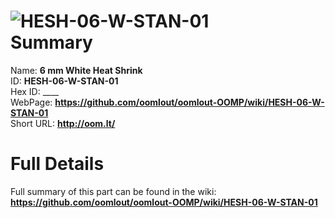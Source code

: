 
![HESH-06-W-STAN-01](https://github.com/oomlout/oomlout-OOMP/blob/master/parts/HESH-06-W-STAN-01/HESH-06-W-STAN-01_420.jpg)   
Summary
=================
  
Name: __6 mm White Heat Shrink__    
ID: __HESH-06-W-STAN-01__   
Hex ID: ____   
WebPage: __https://github.com/oomlout/oomlout-OOMP/wiki/HESH-06-W-STAN-01__   
Short URL: __http://oom.lt/__   

Full Details
==========================
Full summary of this part can be found in the wiki:   
__https://github.com/oomlout/oomlout-OOMP/wiki/HESH-06-W-STAN-01__    

